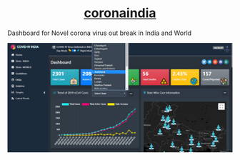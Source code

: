 #  <center><a href="http://coronaindia.github.io/">coronaindia</a>

Dashboard for Novel corona virus out break in India and World

<a href="https://www.linkedin.com/in/prashantmi/"><p align="center"><img src="coivid19.gif" /><i></i></p></a>
